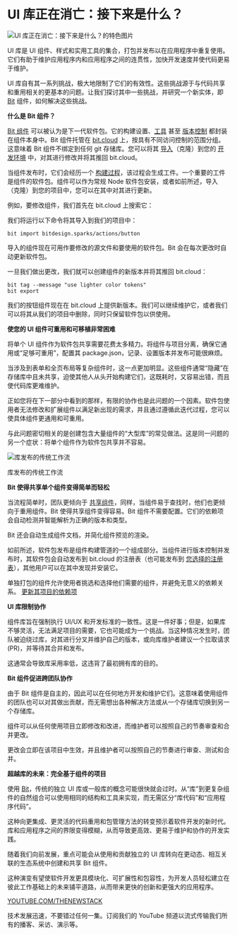 # UI 库正在消亡：接下来是什么？

![UI 库正在消亡：接下来是什么？的特色图片](https://cdn.thenewstack.io/media/2024/03/83c1de4e-image1a-1024x663.png)

UI 库是 UI 组件、样式和实用工具的集合，打包并发布以在应用程序中重复使用。它们有助于维护应用程序内和应用程序之间的连贯性，加快开发速度并使代码更易于维护。

UI 库自有其一系列挑战，极大地限制了它们的有效性。这些挑战源于与代码共享和重用相关的更基本的问题。让我们探讨其中一些挑战，并研究一个新实体，即 [Bit](https://bit.dev/?utm_content=inline+mention) 组件，如何解决这些挑战。

**什么是 Bit 组件？**

[Bit 组件](https://bit.dev/reference/components/the-bit-component) 可以被认为是下一代软件包。它的构建设置、[工具](https://bit.dev/docs/getting-started/composing/dev-environments) 甚至 [版本控制](https://bit.dev/reference/components/version-changes) 都封装在组件本身中。Bit 组件托管在 [bit.cloud](https://bit.cloud) 上，按具有不同访问控制的范围分组。这意味着 Bit 组件不绑定到任何 git 存储库。您可以将其 [导入](https://bit.dev/reference/workspace/importing-components)（克隆）到您的 [开发环境](https://thenewstack.io/how-to-choose-a-cloud-development-environment/) 中，对其进行修改并将其推回 bit.cloud。

当组件发布时，它们会经历一个 [构建过程](https://bit.dev/reference/ci/ripple-ci)，该过程会生成工件。一个重要的工件是组件的软件包。组件可以作为常规 Node 软件包安装，或者如前所述，导入（克隆）到您的项目中，您可以在其中对其进行更新。

例如，要修改组件，我们首先在 bit.cloud 上搜索它：

我们将运行以下命令将其导入到我们的项目中：

```
bit import bitdesign.sparks/actions/button
```

导入的组件现在可用作要修改的源文件和要使用的软件包。Bit 会在每次更改时自动更新软件包。

一旦我们做出更改，我们就可以创建组件的新版本并将其推回 bit.cloud：

```
bit tag --message "use lighter color tokens"
bit export
```

我们的按钮组件现在在 bit.cloud 上提供新版本。我们可以继续维护它，或者我们可以将其从我们的项目中删除，同时只保留软件包以供使用。

**使您的 UI 组件可重用和可移植非常困难**

将单个 UI 组件作为软件包共享需要花费太多精力。将组件与项目分离，确保它通用或“足够可重用”，配置其 package.json，记录、设置版本并发布可能很麻烦。

当涉及到表单和全页布局等复杂组件时，这一点更加明显。这些组件通常“隐藏”在存储库中且未共享，迫使其他人从头开始构建它们，这既耗时，又容易出错，而且使代码库更难维护。

正如您将在下一部分中看到的那样，有限的协作也是此问题的一个因素。软件包使用者无法修改和扩展组件以满足新出现的需求，并且通过遵循此迭代过程，您可以使具体组件更通用和可重用。

与此问题密切相关的是创建包含大量组件的“大型库”的常见做法。这是同一问题的另一个症状：将单个组件作为软件包共享并不容易。

![库发布的传统工作流](https://cdn.thenewstack.io/media/2024/03/674bee5c-image4a.png)

库发布的传统工作流

**Bit 使得共享单个组件变得简单而轻松**

当流程简单时，团队更倾向于 [共享组件](https://thenewstack.io/how-to-bridge-the-developer-designer-gap/)，同样，当组件易于查找时，他们也更倾向于重用组件。Bit 使得共享组件变得容易。Bit 组件不需要配置。它们的依赖项会自动检测并智能解析为正确的版本和类型。

Bit 还会自动生成组件文档，并简化组件预览的渲染。

如前所述，软件包发布是组件构建管道的一个组成部分。当组件进行版本控制并发布时，其软件包会自动发布到 bit.cloud 的注册表（也可能发布到 [您选择的注册表](https://bit.dev/reference/packages/publishing-components-to-commonjs-registries)），其他用户可以在其中发现并安装它。

单独打包的组件允许使用者挑选和选择他们需要的组件，并避免无意义的依赖关系。
[更新其项目的依赖项](https://thenewstack.io/ai-assisted-dependency-updates-without-breaking-things/)

**UI 库限制协作**

组件库旨在强制执行 UI/UX 和开发标准的一致性。这是一件好事；但是，如果库不够灵活，无法满足项目的需要，它也可能成为一个挑战。当这种情况发生时，团队被迫绕过库，对其进行分叉并维护自己的版本，或向库维护者建议一个拉取请求 (PR)，并等待其合并和发布。

这通常会导致库采用率低，这违背了最初拥有库的目的。

**Bit 组件促进跨团队协作**

由于 Bit 组件是自主的，因此可以在任何地方开发和维护它们。这意味着使用组件的团队也可以对其做出贡献，而无需想出各种解决方法或从一个存储库切换到另一个存储库。

组件可以从任何使用项目立即修改和改进，而维护者可以按照自己的节奏审查和合并更改。

更改会立即在该项目中生效，并且维护者可以按照自己的节奏进行审查、测试和合并。

**超越库的未来：完全基于组件的项目**

使用 [Bit](https://bit.dev)，传统的独立 UI 库或一般库的概念可能很快就会过时。从“库”到更复杂组件的自然组合可以使用相同的结构和工具来实现，而无需区分“库代码”和“应用程序代码”。

这种向更集成、更灵活的代码重用和包管理方法的转变预示着软件开发的新时代。库和应用程序之间的界限变得模糊，从而导致更高效、更易于维护和协作的开发实践。

随着我们向前发展，重点可能会从使用和贡献独立的 UI 库转向在更动态、相互关联的生态系统中创建和共享 Bit 组件。

这种演变有望使软件开发更具模块化、可扩展性和包容性，为开发人员轻松建立在彼此工作基础上的未来铺平道路，从而带来更快的创新和更强大的应用程序。

[YOUTUBE.COM/THENEWSTACK](https://youtube.com/thenewstack?sub_confirmation=1)

技术发展迅速，不要错过任何一集。订阅我们的 YouTube 频道以流式传输我们所有的播客、采访、演示等。